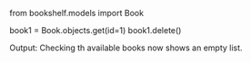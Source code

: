 from bookshelf.models import Book

book1 = Book.objects.get(id=1)
book1.delete()

Output: Checking th available books now shows an empty list.